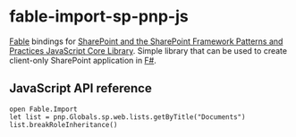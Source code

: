# fable-import-sp-pnp-js
[Fable](http://fable.io/) bindings for [SharePoint and the SharePoint Framework Patterns and Practices JavaScript Core Library](https://github.com/SharePoint/PnP-JS-Core). 
Simple library that can be used to create client-only SharePoint application in [F#](http://fsharp.org/).

## JavaScript API reference

    open Fable.Import
    let list = pnp.Globals.sp.web.lists.getByTitle("Documents")
    list.breakRoleInheritance()
